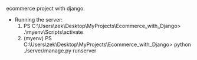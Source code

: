 ecommerce project with django.

-  Running the server:
   1. PS C:\Users\zek\Desktop\MyProjects\Ecommerce_with_Django> .\myenv\Scripts\activate
   2. (myenv) PS C:\Users\zek\Desktop\MyProjects\Ecommerce_with_Django> python ./server/manage.py runserver
